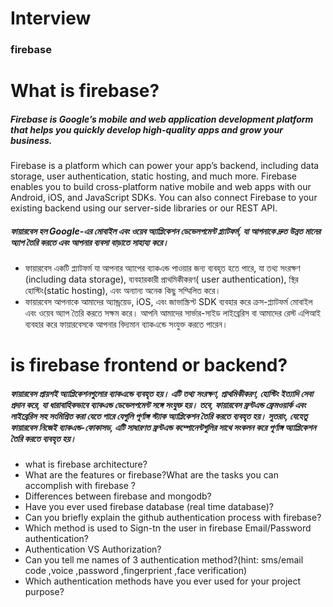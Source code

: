 # Interview
### firebase
# What is firebase?
  
##### Firebase is Google’s mobile and web application development platform that helps you quickly develop high-quality apps and grow your business.

Firebase is a platform which can power your app’s backend, including data storage, user authentication, static hosting, and much more.
Firebase enables you to build cross-platform native mobile and web apps with our Android, iOS, and JavaScript SDKs.
You can also connect Firebase to your existing backend using our server-side libraries or our REST API.

##### ফায়ারবেস হল Google-এর মোবাইল এবং ওয়েব অ্যাপ্লিকেশন ডেভেলপমেন্ট প্ল্যাটফর্ম, যা আপনাকে দ্রুত উন্নত মানের অ্যাপ তৈরি করতে এবং আপনার ব্যবসা বাড়াতে সাহায্য করে। 
- ফায়ারবেস একটি প্ল্যাটফর্ম যা আপনার অ্যাপের ব্যাকএন্ড পাওয়ার জন্য ব্যবহৃত হতে পারে, যা তথ্য সংরক্ষণ (including data storage), ব্যবহারকারী প্রাথমিকীকরণ( user authentication), স্থির হোস্টিং(static hosting), এবং অন্যান্য অনেক কিছু সম্মিলিত করে।
-  ফায়ারবেস আপনাকে আমাদের অ্যান্ড্রয়েড, iOS, এবং জাভাস্ক্রিপ্ট SDK ব্যবহার করে ক্রস-প্ল্যাটফর্ম মোবাইল এবং ওয়েব অ্যাপ তৈরি করতে সক্ষম করে। আপনি আমাদের সার্ভার-সাইড লাইব্রেরিস বা আমাদের রেস্ট এপিআই ব্যবহার করে ফায়ারবেসকে আপনার বিদ্যমান ব্যাকএন্ডে সংযুক্ত করতে পারেন।


# is firebase frontend or backend?
  ##### ফায়ারবেস প্রায়শই অ্যাপ্লিকেশনগুলোর ব্যাকএন্ডে ব্যবহৃত হয়। এটি তথ্য সংরক্ষণ, প্রাথমিকীকরণ, হোস্টিং ইত্যাদি সেবা প্রদান করে, যা ধারাবাহিকভাবে ব্যাকএন্ড ডেভেলপমেন্ট সঙ্গে সংযুক্ত হয়। তবে, ফায়ারবেস ফ্রন্টএন্ড ফ্রেমওয়ার্ক এবং লাইব্রেরিস সহ সংমিশ্রিত করা যেতে পারে যেগুলি পূর্ণাঙ্গ স্ট্যাক অ্যাপ্লিকেশন তৈরি করতে ব্যবহৃত হয়। সুতরাং, যেহেতু ফায়ারবেস নিজেই ব্যাকএন্ড-ফোকাসড, এটি সাধারণত ফ্রন্টএন্ড কম্পোনেন্টগুলির সাথে সংকলন করে পূর্ণাঙ্গ অ্যাপ্লিকেশন তৈরি করতে ব্যবহৃত হয়।
  
- what is firebase architecture?
- What are the features or firebase?What are the tasks you can accomplish with firebase ? 
- Differences between firebase and mongodb? 
- Have you ever used firebase database (real time database)? 
- Can you briefly explain the github authentication process with firebase? 
- Which method is used to Sign-tn the user in firebase Email/Password authentication? 
- Authentication VS Authorization?
- Can you tell me names of 3 authentication method?(hint: sms/email code ,voice ,password ,fingerprient ,face verification)
- Which authentication methods have you ever used for your project purpose?
